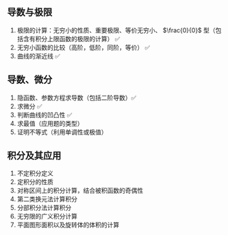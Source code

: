
## 导数与极限

1. 极限的计算：无穷小的性质、重要极限、等价无穷小、 $\frac{0}{0}$ 型（包括含有积分上限函数的极限的计算） ✅
2. 无穷小函数的比较（高阶，低阶，同阶，等价） ✅
3. 曲线的渐近线 ✅

## 导数、微分

1. 隐函数、参数方程求导数（包括二阶导数）✅
2. 求微分 ✅
3. 判断曲线的凹凸性 ✅
4. 求最值（应用题的类型）
5. 证明不等式（利用单调性或极值）

## 积分及其应用

1. 不定积分定义
2. 定积分的性质
3. 对称区间上的积分计算，结合被积函数的奇偶性
4. 第二类换元法计算积分
5. 分部积分法计算积分
6. 无穷限的广义积分计算
7. 平面图形面积以及旋转体的体积的计算


